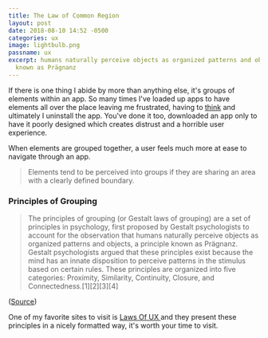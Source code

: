 ```yaml
---
title: The Law of Common Region
layout: post
date: 2018-08-10 14:52 -0500
categories: ux
image: lightbulb.png
passname: ux
excerpt: humans naturally perceive objects as organized patterns and objects, a principle
  known as Prägnanz
---
```


If there is one thing I abide by more than anything else, it's groups of elements within an app.  So many times I've loaded up apps to have elements all over the place leaving me frustrated, having to [think](https://www.amazon.com/s/?ie=UTF8&keywords=don+t+make+me+think&tag=googhydr-20&index=aps&hvadid=241896886556&hvpos=1t1&hvnetw=g&hvrand=10802714144808336485&hvpone=&hvptwo=&hvqmt=e&hvdev=c&hvdvcmdl=&hvlocint=&hvlocphy=9052156&hvtargid=kwd-299679305515&ref=pd_sl_5h3kiouhpx_e) and ultimately I uninstall the app.  You've done it too, downloaded an app only to have it poorly designed which creates distrust and a horrible user experience.

When elements are grouped together, a user feels much more at ease to navigate through an app.  

> Elements tend to be perceived into groups if they are sharing an area with a clearly defined boundary.

### Principles of Grouping

> The principles of grouping (or Gestalt laws of grouping) are a set of principles in psychology, first proposed by Gestalt psychologists to account for the observation that humans naturally perceive objects as organized patterns and objects, a principle known as Prägnanz. Gestalt psychologists argued that these principles exist because the mind has an innate disposition to perceive patterns in the stimulus based on certain rules. These principles are organized into five categories: Proximity, Similarity, Continuity, Closure, and Connectedness.[1][2][3][4]

([Source](https://en.wikipedia.org/wiki/Principles_of_grouping))

One of my favorite sites to visit is [Laws Of UX ](https://lawsofux.com/) and they present these principles in a nicely formatted way, it's worth your time to visit.
